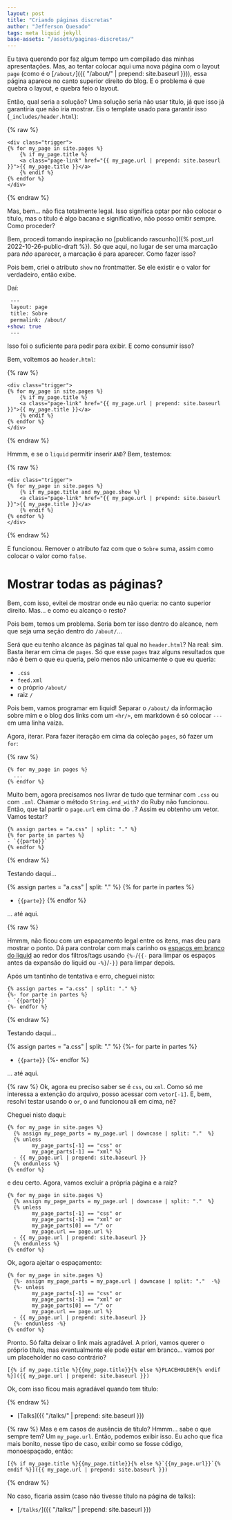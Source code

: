 ```yaml
---
layout: post
title: "Criando páginas discretas"
author: "Jefferson Quesado"
tags: meta liquid jekyll
base-assets: "/assets/paginas-discretas/"
---
```


Eu tava querendo por faz algum tempo um compilado das minhas
apresentações. Mas, ao tentar colocar aqui uma nova página
com o layout `page` (como é o [`/about/`]({{ "/about/" |
prepend: site.baseurl }})), essa página aparece no canto
superior direito do blog. E o problema é que quebra o layout,
e quebra feio o layout.

Então, qual seria a solução? Uma solução seria não usar título,
já que isso já garantiria que não iria mostrar. Eis o template
usado para garantir isso (`_includes/header.html`):

{% raw %}
```liquid
<div class="trigger">
{% for my_page in site.pages %}
    {% if my_page.title %}
    <a class="page-link" href="{{ my_page.url | prepend: site.baseurl }}">{{ my_page.title }}</a>
    {% endif %}
{% endfor %}
</div>
```
{% endraw %}

Mas, bem... não fica totalmente legal. Isso significa optar por não colocar
o título, mas o título é algo bacana e significativo, não posso omitir
sempre. Como proceder?

Bem, procedi tomando inspiração no [publicando rascunho]({% post_url
2022-10-26-public-draft %}). Só que aqui, no lugar de ser uma marcação
para _não_ aparecer, a marcação é para aparecer. Como fazer isso?

Pois bem, criei o atributo `show` no frontmatter. Se ele existir e o valor
for verdadeiro, então exibe.

Daí:

```diff
 ---
 layout: page
 title: Sobre
 permalink: /about/
+show: true
 ---
```

Isso foi o suficiente para pedir para exibir. E como consumir isso?

Bem, voltemos ao `header.html`:

{% raw %}
```liquid
<div class="trigger">
{% for my_page in site.pages %}
    {% if my_page.title %}
    <a class="page-link" href="{{ my_page.url | prepend: site.baseurl }}">{{ my_page.title }}</a>
    {% endif %}
{% endfor %}
</div>
```
{% endraw %}

Hmmm, e se o `liquid` permitir inserir `AND`? Bem, testemos:

{% raw %}
```liquid
<div class="trigger">
{% for my_page in site.pages %}
    {% if my_page.title and my_page.show %}
    <a class="page-link" href="{{ my_page.url | prepend: site.baseurl }}">{{ my_page.title }}</a>
    {% endif %}
{% endfor %}
</div>
```
{% endraw %}

E funcionou. Remover o atributo faz com que o `Sobre` suma, assim
como colocar o valor como `false`.

# Mostrar todas as páginas?

Bem, com isso, evitei de mostrar onde eu não queria: no canto superior
direito. Mas... e como eu alcanço o resto?

Pois bem, temos um problema. Seria bom ter isso dentro do alcance,
nem que seja uma seção dentro do `/about/`...

Será que eu tenho alcance às páginas tal qual no `header.html`?
Na real: sim. Basta iterar em cima de `pages`. Só que esse `pages`
traz alguns resultados que não é bem o que eu queria, pelo menos
não unicamente o que eu queria:

- `.css`
- `feed.xml`
- o próprio `/about/`
- raiz `/`

Pois bem, vamos programar em liquid! Separar o `/about/`
da informação sobre mim e o blog dos links com um `<hr/>`,
em markdown é só colocar `---` em uma linha vaiza.

Agora, iterar. Para fazer iteração em cima da coleção `pages`,
só fazer um `for`:

{% raw %}
```liquid
{% for my_page in pages %}
  ...
{% endfor %}
```

Muito bem, agora precisamos nos livrar de tudo que terminar com `.css`
ou com `.xml`. Chamar o método `String.end_with?` do Ruby não funcionou.
Então, que tal partir o `page.url` em cima do `.`? Assim eu obtenho um
vetor. Vamos testar?

```liquid
{% assign partes = "a.css" | split: "." %}
{% for parte in partes %}
- `{{parte}}`
{% endfor %}
```

{% endraw %}

Testando daqui...

{% assign partes = "a.css" | split: "." %}
{% for parte in partes %}
- `{{parte}}`
{% endfor %}

... até aqui.

{% raw %}

Hmmm, não ficou com um espaçamento legal entre os itens,
mas deu para mostrar o ponto. Dá para controlar com mais
carinho os
[espaços em branco do liquid](https://shopify.github.io/liquid/basics/whitespace/)
ao redor dos filtros/tags usando `{%-`/`{{-` para limpar os
espaços antes da expansão do liquid ou `-%}`/`-}}` para limpar
depois.

Após um tantinho de tentativa e erro, cheguei nisto:

```liquid
{% assign partes = "a.css" | split: "." %}
{%- for parte in partes %}
- `{{parte}}`
{%- endfor %}
```
{% endraw %}

Testando daqui...

{% assign partes = "a.css" | split: "." %}
{%- for parte in partes %}
- `{{parte}}`
{%- endfor %}

... até aqui.

{% raw %}
Ok, agora eu preciso saber se é `css`, ou `xml`. Como só me interessa
a extenção do arquivo, posso acessar com `vetor[-1]`. E, bem, resolvi testar
usando o `or`, o `and` funcionou ali em cima, né?

Cheguei nisto daqui:

```liquid
{% for my_page in site.pages %}
  {% assign my_page_parts = my_page.url | downcase | split: "."  %}
  {% unless
        my_page_parts[-1] == "css" or
        my_page_parts[-1] == "xml" %}
  - {{ my_page.url | prepend: site.baseurl }}
  {% endunless %}
{% endfor %}
```

e deu certo. Agora, vamos excluir a própria página e a raiz?

```liquid
{% for my_page in site.pages %}
  {% assign my_page_parts = my_page.url | downcase | split: "."  %}
  {% unless
        my_page_parts[-1] == "css" or
        my_page_parts[-1] == "xml" or
        my_page_parts[0] == "/" or
        my_page.url == page.url %}
  - {{ my_page.url | prepend: site.baseurl }}
  {% endunless %}
{% endfor %}
```

Ok, agora ajeitar o espaçamento:

```liquid
{% for my_page in site.pages %}
  {%- assign my_page_parts = my_page.url | downcase | split: "."  -%}
  {%- unless
        my_page_parts[-1] == "css" or
        my_page_parts[-1] == "xml" or
        my_page_parts[0] == "/" or
        my_page.url == page.url %}
  - {{ my_page.url | prepend: site.baseurl }}
  {%- endunless -%}
{% endfor %}
```

Pronto. Só falta deixar o link mais agradável. A priori, vamos querer
o próprio título, mas eventualmente ele pode estar em branco...
vamos por um placeholder no caso contrário?

```liquid
[{% if my_page.title %}{{my_page.title}}{% else %}PLACEHOLDER{% endif %}]({{ my_page.url | prepend: site.baseurl }})
```

Ok, com isso ficou mais agradável quando tem título:

{% endraw %}

- [Talks]({{ "/talks/" | prepend: site.baseurl }})

{% raw %}
Mas e em casos de ausência de título? Hmmm... sabe o que sempre tem?
Um `my_page.url`. Então, podemos exibir isso. Eu acho que fica mais bonito,
nesse tipo de caso, exibir como se fosse código, monoespaçado, então:

```liquid
[{% if my_page.title %}{{my_page.title}}{% else %}`{{my_page.url}}`{% endif %}]({{ my_page.url | prepend: site.baseurl }})
```

{% endraw %}

No caso, ficaria assim (caso não tivesse título na página de talks):

- [`/talks/`]({{ "/talks/" | prepend: site.baseurl }})